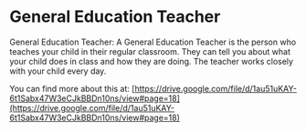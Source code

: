 # General Education Teacher
General Education Teacher: A General Education Teacher is the person who teaches your child in their regular classroom. They can tell you about what your child does in class and how they are doing. The teacher works closely with your child every day.

You can find more about this at: [https://drive.google.com/file/d/1au51uKAY-6t1Sabx47W3eCJkBBDn10ns/view#page=18](https://drive.google.com/file/d/1au51uKAY-6t1Sabx47W3eCJkBBDn10ns/view#page=18)
